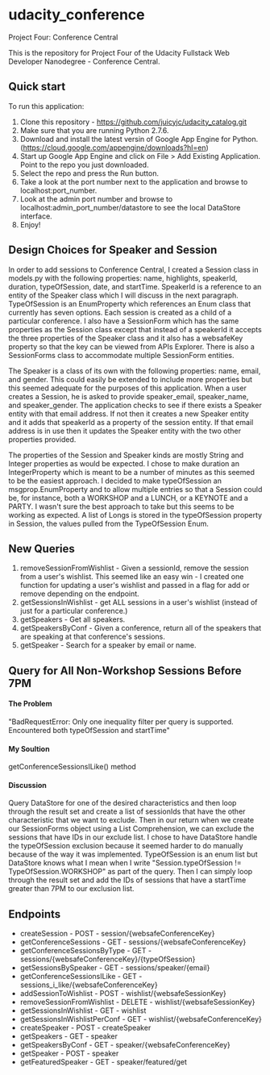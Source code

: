 # udacity_conference
Project Four: Conference Central

This is the repository for Project Four of the Udacity Fullstack Web Developer Nanodegree - Conference Central.

## Quick start

To run this application:

1. Clone this repository - https://github.com/juicyjc/udacity_catalog.git
2. Make sure that you are running Python 2.7.6.
3. Download and install the latest versin of Google App Engine for Python. (https://cloud.google.com/appengine/downloads?hl=en)
4. Start up Google App Engine and click on File > Add Existing Application. Point to the repo you just downloaded.
5. Select the repo and press the Run button.
6. Take a look at the port number next to the application and browse to localhost:port_number.
7. Look at the admin port number and browse to localhost:admin_port_number/datastore to see the local DataStore interface.
8. Enjoy!

## Design Choices for Speaker and Session

In order to add sessions to Conference Central, I created a Session class in models.py with the following properties: name, highlights, speakerId, duration, typeOfSession, date, and startTime. SpeakerId is a reference to an entity of the Speaker class which I will discuss in the next paragraph. TypeOfSession is an EnumProperty which references an Enum class that currently has seven options. Each session is created as a child of a particular conference. I also have a SessionForm which has the same properties as the Session class except that instead of a speakerId it accepts the three properties of the Speaker class and it also has a websafeKey property so that the key can be viewed from APIs Explorer. There is also a SessionForms class to accommodate multiple SessionForm entities.

The Speaker is a class of its own with the following properties: name, email, and gender. This could easily be extended to include more properties but this seemed adequate for the purposes of this application. When a user creates a Session, he is asked to provide speaker_email, speaker_name, and speaker_gender. The application checks to see if there exists a Speaker entity with that email address. If not then it creates a new Speaker entity and it adds that speakerId as a property of the session entity. If that email address is in use then it updates the Speaker entity with the two other properties provided.

The properties of the Session and Speaker kinds are mostly String and Integer properties as would be expected. I chose to make duration an IntegerProperty which is meant to be a number of minutes as this seemed to be the easiest approach. I decided to make typeOfSession an msgprop.EnumProperty and to allow multiple entries so that a Session could be, for instance, both a WORKSHOP and a LUNCH, or a KEYNOTE and a PARTY. I wasn't sure the best approach to take but this seems to be working as expected. A list of Longs is stored in the typeOfSession property in Session, the values pulled from the TypeOfSession Enum.

## New Queries

1. removeSessionFromWishlist - Given a sessionId, remove the session from a user's wishlist. This seemed like an easy win - I created one function for updating a user's wishlist and passed in a flag for add or remove depending on the endpoint.
2. getSessionsInWishlist - get ALL sessions in a user's wishlist (instead of just for a particular conference.)
3. getSpeakers - Get all speakers.
4. getSpeakersByConf - Given a conference, return all of the speakers that are speaking at that conference's sessions.
5. getSpeaker - Search for a speaker by email or name.

## Query for All Non-Workshop Sessions Before 7PM

#### The Problem
"BadRequestError: Only one inequality filter per query is supported. Encountered both typeOfSession and startTime"

#### My Soultion
getConferenceSessionsILike() method

#### Discussion
Query DataStore for one of the desired characteristics and then loop through the result set and create a list of sessionIds that have the other characteristic that we want to exclude. Then in our return when we create our SessionForms object using a List Comprehension, we can exclude the sessions that have IDs in our exclude list. I chose to have DataStore handle the typeOfSession exclusion because it seemed harder to do manually because of the way it was implemented. TypeOfSession is an enum list but DataStore knows what I mean when I write "Session.typeOfSession != TypeOfSession.WORKSHOP" as part of the query. Then I can simply loop through the result set and add the IDs of sessions that have a startTime greater than 7PM to our exclusion list.

## Endpoints

+ createSession - POST - session/{websafeConferenceKey}
+ getConferenceSessions - GET - sessions/{websafeConferenceKey}
+ getConferenceSessionsByType - GET - sessions/{websafeConferenceKey}/{typeOfSession}
+ getSessionsBySpeaker - GET - sessions/speaker/{email}
+ getConferenceSessionsILike - GET - sessions_i_like/{websafeConferenceKey}
+ addSessionToWishlist - POST - wishlist/{websafeSessionKey}
+ removeSessionFromWishlist - DELETE - wishlist/{websafeSessionKey}
+ getSessionsInWishlist - GET - wishlist
+ getSessionsInWishlistPerConf - GET - wishlist/{websafeConferenceKey}
+ createSpeaker - POST - createSpeaker
+ getSpeakers - GET - speaker
+ getSpeakersByConf - GET - speaker/{websafeConferenceKey}
+ getSpeaker - POST - speaker
+ getFeaturedSpeaker - GET - speaker/featured/get
